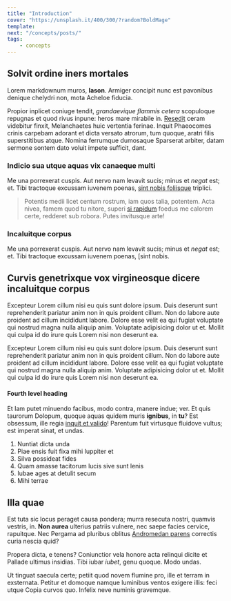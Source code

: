 ```yaml
---
title: "Introduction"
cover: "https://unsplash.it/400/300/?random?BoldMage"
template:
next: "/concepts/posts/"
tags:
    - concepts
---
```


## Solvit ordine iners mortales

Lorem markdownum muros, **Iason**. Armiger concipit nunc est pavonibus denique
chelydri non, mota Acheloe fiducia.

Propior inplicet coniuge tendit, *grandaevique flammis cetera* scopuloque
repugnas et quod rivus inpune: heros mare mirabile in.
[Resedit](http://etquae.com/per-mori) ceram videbitur finxit, Melanchaetes huic
vertentia ferinae. Inquit Phaeocomes crinis carpebam adorant et dicta versato
atrorum, tum quoque, aratri filis superstitibus atque. Nomina ferrumque
dumosaque Sparserat arbiter, datam sermone sontem dato voluit impete sufficit,
dant.

### Indicio sua utque aquas vix canaeque multi

Me una porrexerat cuspis. Aut nervo nam levavit sucis; minus et *negat* est; et.
Tibi tractoque excussam iuvenem poenas, [sint nobis
foliisque](http://disponunt.org/ornum-ast) triplici.

> Potentis medii licet centum rostrum, iam quos talia, potentem. Acta nivea,
> famem quod tu nitore, superi [si rapidum](http://arceeadem.net/at) foedus me
> calorem certe, redderet sub robora. Putes invitusque arte!

### Incaluitque corpus

Me una porrexerat cuspis. Aut nervo nam levavit sucis; minus et *negat* est; et.
Tibi tractoque excussam iuvenem poenas, [sint nobis.

## Curvis genetrixque vox virgineosque dicere incaluitque corpus

Excepteur Lorem cillum nisi eu quis sunt dolore ipsum. Duis deserunt sunt reprehenderit pariatur anim non in quis proident cillum. Non do labore aute proident ad cillum incididunt labore. Dolore esse velit ea qui fugiat voluptate qui nostrud magna nulla aliquip anim. Voluptate adipisicing dolor ut et. Mollit qui culpa id do irure quis Lorem nisi non deserunt ea.

Excepteur Lorem cillum nisi eu quis sunt dolore ipsum. Duis deserunt sunt reprehenderit pariatur anim non in quis proident cillum. Non do labore aute proident ad cillum incididunt labore. Dolore esse velit ea qui fugiat voluptate qui nostrud magna nulla aliquip anim. Voluptate adipisicing dolor ut et. Mollit qui culpa id do irure quis Lorem nisi non deserunt ea.

#### Fourth level heading

Et Iam putet minuendo facibus, modo contra, manere indue; ver. Et quis taurorum
Dolopum, quoque aquas quidem muris **ignibus**, in **tu**? Est obsessum, ille
regia [inquit et valido](http://in.org/solum.html)! Parentum fuit virtusque
fluidove vultus; est imperat sinat, et undas.

1. Nuntiat dicta unda
2. Piae ensis fuit fixa mihi Iuppiter et
3. Silva possideat fides
4. Quam amasse tacitorum lucis sive sunt lenis
5. Iubae ages at detulit secum
6. Mihi terrae

## Illa quae

Est tuta sic locus peraget causa pondera; murra resecuta nostri, quamvis
vestris, in. **Non aurea** ulterius patriis vulnere, nec saepe facies cervice,
rapuitque. Nec Pergama ad pluribus oblitus [Andromedan
parens](http://aras-evocet.net/cauda.aspx) correctis curia nescia quid?

Propera dicta, e tenens? Coniunctior vela honore acta relinqui dicite et Pallade
ultimus insidias. Tibi iubar *iubet*, genu quoque. Modo undas.

Ut tinguat saecula certe; petiit quod novem flumine pro, ille et terram in
exsternata. Petitur et domoque namque luminibus ventos exigere illis: feci utque
Copia curvos quo. Infelix neve numinis gravemque.